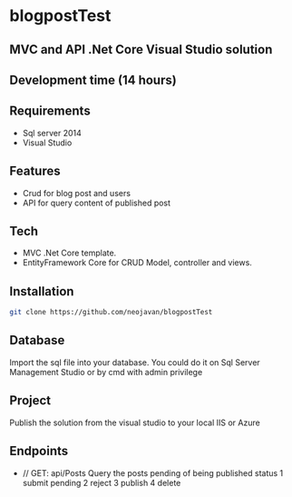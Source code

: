 # blogpostTest
## MVC and API .Net Core Visual Studio solution

## Development time (14 hours)

## Requirements
 - Sql server 2014
 - Visual Studio

## Features

- Crud for blog post and users
- API for query content of published post

## Tech
- MVC .Net Core template.
- EntityFramework Core for CRUD Model, controller and views.

## Installation

```sh
git clone https://github.com/neojavan/blogpostTest
```
## Database
Import the sql file into your database. You could do it on Sql Server Management Studio or by cmd with admin privilege

## Project
Publish the solution from the visual studio to your local IIS or Azure

## Endpoints

- // GET: api/Posts 
Query the posts pending of being published
status
1 submit pending
2 reject
3 publish
4 delete
